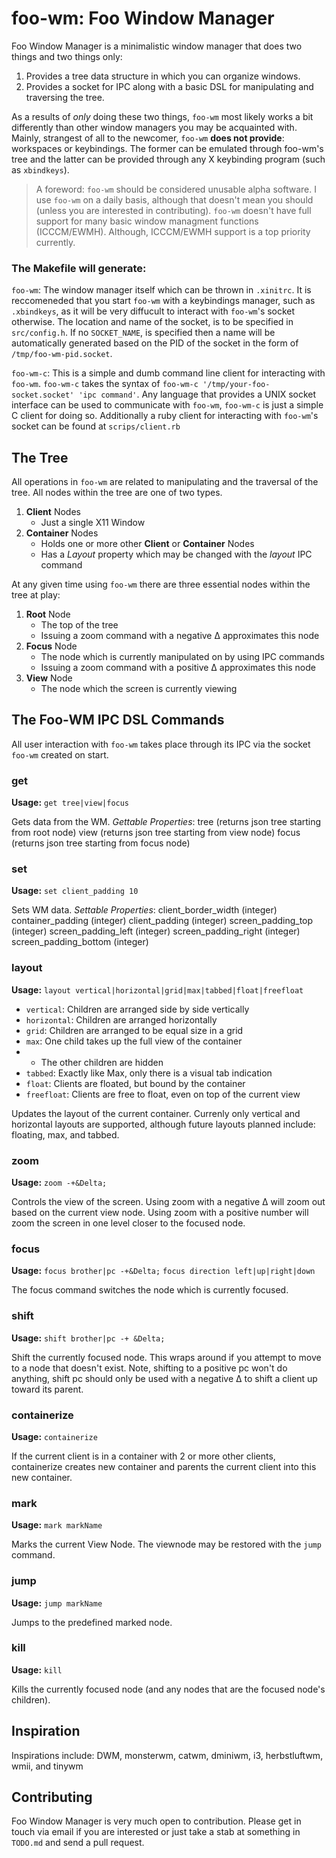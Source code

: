 foo-wm: Foo Window Manager
============================
Foo Window Manager is a minimalistic window manager that does two things and two things only:

1. Provides a tree data structure in which you can organize windows.
2. Provides a socket for IPC along with a basic DSL for manipulating and traversing the tree.

As a results of *only* doing these two things, `foo-wm` most likely works a bit differently than other window managers you may be acquainted with. Mainly, strangest of all to the newcomer, `foo-wm` **does not provide**: workspaces or keybindings. The former can be emulated through foo-wm's tree and the latter can be provided through any X keybinding program (such as `xbindkeys`).

> A foreword: `foo-wm` should be considered unusable alpha software. I use `foo-wm` on a daily basis, although that doesn't mean you should (unless you are interested in contributing). `foo-wm` doesn't have full support for many basic window managment functions (ICCCM/EWMH). Although, ICCCM/EWMH support is a top priority currently.

### The Makefile will generate:
`foo-wm`: The window manager itself which can be thrown in `.xinitrc`. It is reccomeneded that you start `foo-wm` with a keybindings manager, such as `.xbindkeys`, as it will be very diffucult to interact with `foo-wm`'s socket otherwise. The location and name of the socket, is to be specified in `src/config.h`. If no `SOCKET_NAME`, is specified then a name will be automatically generated based on the PID of the socket in the form of `/tmp/foo-wm-pid.socket`.

`foo-wm-c`: This is a simple and dumb command line client for interacting with `foo-wm`. `foo-wm-c` takes the syntax of `foo-wm-c '/tmp/your-foo-socket.socket' 'ipc command'`. Any language that provides a UNIX socket interface can be used to communicate with `foo-wm`, `foo-wm-c` is just a simple C client for doing so. Additionally a ruby client for interacting with `foo-wm`'s socket can be found at `scrips/client.rb`

The Tree
--------
All operations in `foo-wm` are related to manipulating and the traversal of the tree.  All nodes within the tree are one of two types.

1. **Client** Nodes
	- Just a single  X11 Window
2. **Container** Nodes
    - Holds one or more other **Client** or **Container** Nodes
    - Has a *Layout* property which may be changed with the *layout* IPC command

At any given time using `foo-wm` there are three essential nodes within the tree at play:

1. **Root** Node
    - The top of the tree
    - Issuing a zoom command with a negative &Delta; approximates this node
2. **Focus** Node
    - The node which is currently manipulated on by using IPC commands
    - Issuing a zoom command with a positive &Delta; approximates  this node
3. **View** Node
    - The node which the screen is currently viewing


The Foo-WM IPC DSL Commands
---------------------------
All user interaction with `foo-wm` takes place through its IPC via the socket `foo-wm` created on start.

### get 
**Usage:**
`get tree|view|focus`

Gets data from the WM.
*Gettable Properties*:
tree (returns json tree starting from root node)
view (returns json tree starting from view node)
focus (returns json tree starting from focus node)

### set 
**Usage:**
`set client_padding 10`

Sets WM data.
*Settable Properties*:
client_border_width (integer)
container_padding (integer)
client_padding (integer)
screen_padding_top (integer)
screen_padding_left (integer)
screen_padding_right (integer)
screen_padding_bottom (integer)


### layout 
**Usage:**
`layout vertical|horizontal|grid|max|tabbed|float|freefloat`

- `vertical`: Children are arranged side by side vertically
- `horizontal`: Children are arranged horizontally
- `grid`: Children are arranged to be equal size in a grid	
- `max`: One child takes up the full view of the container 
-   * The other children are hidden
- `tabbed`: Exactly like Max, only there is a visual tab indication
- `float`: Clients are floated, but bound by the container
- `freefloat`: Clients are free to float, even on top of the current view

Updates the layout of the current container. Currenly only vertical and horizontal layouts are supported, although future layouts planned include: floating, max, and tabbed.

### zoom 
**Usage:**
`zoom -+&Delta;`

Controls the view of the screen. Using zoom with a negative &Delta; will zoom out based on the current view node. Using zoom with a positive number will zoom the screen in one level closer to the focused node.

### focus 
**Usage:**
`focus brother|pc -+&Delta;`
`focus direction left|up|right|down`

The focus command switches the node which is currently focused.

### shift 
**Usage:**
`shift brother|pc -+ &Delta;`

Shift the currently focused node. This wraps around if you attempt to move to a node that doesn't exist. Note, shifting to a positive pc won't do anything, shift pc should only be used with a negative &Delta; to shift a client up toward its parent.

### containerize
**Usage:**
`containerize`

If the current client is in a container with 2 or more other clients, containerize creates  new container and parents the current client into this new container.

### mark
**Usage:**
`mark markName`

Marks the current View Node. The viewnode may be restored with the `jump` command.

### jump
**Usage:**
`jump markName`

Jumps to the predefined marked node.

### kill
**Usage:**
`kill`

Kills the currently focused node (and any nodes that are the focused node's children).

Inspiration
-----------
Inspirations include: 
DWM, monsterwm, catwm, dminiwm, i3, herbstluftwm, wmii, and tinywm

Contributing
------------
Foo Window Manager is very much open to contribution. Please get in touch via email if you are interested or just take a stab at something in `TODO.md` and send a pull request.
